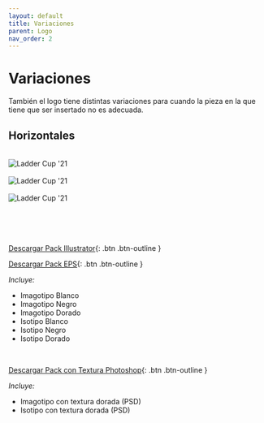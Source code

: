 ```yaml
---
layout: default
title: Variaciones
parent: Logo
nav_order: 2
---
```


# Variaciones

También el logo tiene distintas variaciones para cuando la pieza en la que tiene que ser insertado no es adecuada.

## Horizontales
<br />

<img src="../../../assets/images/logo-horizontal-negro.jpg" alt="Ladder Cup '21"/>
<br />
<br />

<img src="../../../assets/images/logo-horizontal-blanco.jpg" alt="Ladder Cup '21"/>
<br /><br />

<img src="../../../assets/images/logo-horizontal-dorado.jpg" alt="Ladder Cup '21"/>
<br />
<br />
<br />
<br /><br />

[Descargar Pack Illustrator](https://drive.google.com/uc?export=download&id=1m9KBqO5D0bYAR-ctpbIdta8shTv8hLV8){: .btn .btn-outline }

[Descargar Pack EPS](https://drive.google.com/uc?export=download&id=1VJpkc1DvMvpfrFIAhTPGqE_Y3zkE7rRv){: .btn .btn-outline }


*Incluye:*
<ul>
<li>Imagotipo Blanco</li>
<li>Imagotipo Negro</li>
<li>Imagotipo Dorado</li>
<li>Isotipo Blanco</li>
<li>Isotipo Negro</li>
<li>Isotipo Dorado</li>
</ul>
<br>

[Descargar Pack con Textura Photoshop](https://drive.google.com/uc?export=download&id=1O8ZcjkCVzRkREdpIvYYyFGDa9tRXvyCQ){: .btn .btn-outline }

*Incluye:*
<ul>
<li>Imagotipo con textura dorada (PSD)</li>
<li>Isotipo con textura dorada (PSD)</li>
</ul>


